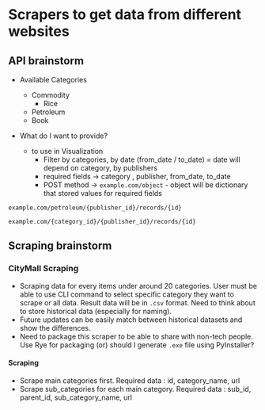 # Scrapers to get data from different websites

## API brainstorm
- Available Categories
    - Commodity
        - Rice
    - Petroleum
    - Book

- What do I want to provide?
    - to use in Visualization
        - Filter by categories, by date (from_date / to_date) = date will depend on category, by publishers
        - required fields -> category , publisher, from_date, to_date
        - POST method -> `example.com/object` - object will be dictionary that stored values for required fields

```
example.com/petroleum/{publisher_id}/records/{id}
```

```
example.com/{category_id}/{publisher_id}/records/{id}
```

## Scraping brainstorm
### CityMall Scraping
- Scraping data for every items under around 20 categories. User must be able to use CLI command to select specific category they want to scrape or all data. Result data will be in `.csv` format. Need to think about to store historical data (especially for naming).
- Future updates can be easily match between historical datasets and show the differences.
- Need to package this scraper to be able to share with non-tech people. Use Rye for packaging (or) should I generate `.exe` file using PyInstaller?

#### Scraping 
- Scrape main categories first. Required data : id, category_name, url
- Scrape sub_categories for each main category. Required data : sub_id, parent_id, sub_category_name, url
